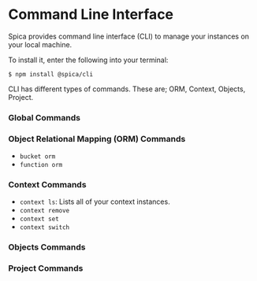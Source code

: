 
# Command Line Interface

Spica provides command line interface (CLI) to manage your instances on your local machine.

To install it, enter the following into your terminal:

```shell
$ npm install @spica/cli
```

CLI has different types of commands. These are; ORM, Context, Objects, Project.

### Global Commands

### Object Relational Mapping (ORM) Commands

- `bucket orm`
- `function orm`

### Context Commands

- `context ls`: Lists all of your context instances.
- `context remove`
- `context set`
- `context switch`

### Objects Commands

### Project Commands
